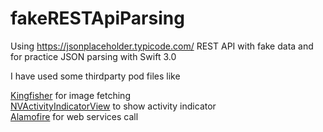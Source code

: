 # fakeRESTApiParsing
Using https://jsonplaceholder.typicode.com/ REST API with fake data and for practice JSON parsing with Swift 3.0


I have used some thirdparty pod files like 

[Kingfisher](https://github.com/onevcat/Kingfisher) for image fetching<br />
[NVActivityIndicatorView](https://github.com/ninjaprox/NVActivityIndicatorView) to show activity indicator<br />
[Alamofire](https://github.com/Alamofire/Alamofire) for web services call
